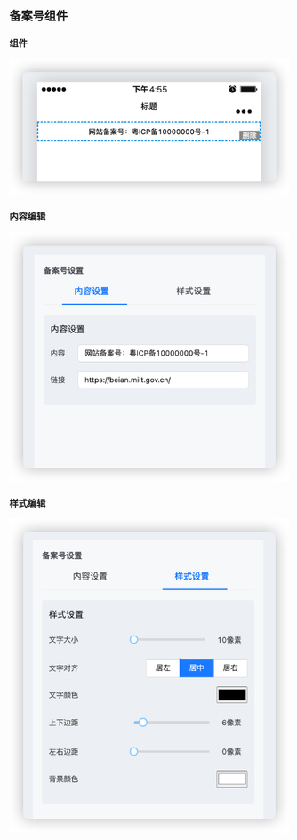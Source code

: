 ## 备案号组件

### 组件
![组件](./images/content.png)
### 内容编辑
![内容编辑](./images/editor-content.png)
### 样式编辑
![样式编辑](./images/editor-style.png)